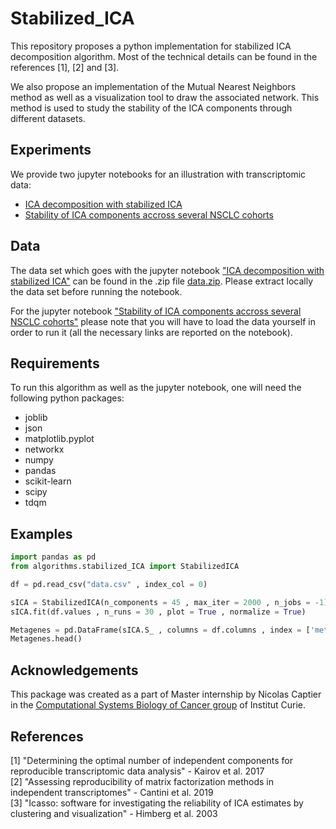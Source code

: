 # Stabilized_ICA

This repository proposes a python implementation for stabilized ICA decomposition algorithm. Most of the technical details can be found in the references [1], [2] and [3].    
   
We also propose an implementation of the Mutual Nearest Neighbors method as well as a visualization tool to draw the associated network. This method is used to study the stability of the ICA components through different datasets.

## Experiments

We provide two jupyter notebooks for an illustration with transcriptomic data:
* [ICA decomposition with stabilized ICA](transcriptomic_ICA.ipynb)
* [Stability of ICA components accross several NSCLC cohorts](stability_study.ipynb)

## Data

The data set which goes with the jupyter notebook ["ICA decomposition with stabilized ICA"](transcriptomic_ICA.ipynb) can be found in the .zip file [data.zip](data.zip). Please extract locally the data set before running the notebook.   

For the jupyter notebook ["Stability of ICA components accross several NSCLC cohorts"](stability_study.ipynb) please note that you will have to load the data yourself in order to run it (all the necessary links are reported on the notebook).

## Requirements

To run this algorithm as well as the jupyter notebook, one will need the following python packages:
* joblib
* json
* matplotlib.pyplot
* networkx
* numpy
* pandas
* scikit-learn
* scipy
* tdqm 

## Examples 

```python
import pandas as pd
from algorithms.stabilized_ICA import StabilizedICA

df = pd.read_csv("data.csv" , index_col = 0)

sICA = StabilizedICA(n_components = 45 , max_iter = 2000 , n_jobs = -1)
sICA.fit(df.values , n_runs = 30 , plot = True , normalize = True)

Metagenes = pd.DataFrame(sICA.S_ , columns = df.columns , index = ['metagene ' + str(i) for i in range(sICA.S_.shape[0])])
Metagenes.head()
```

## Acknowledgements

This package was created as a part of Master internship by Nicolas Captier in the [Computational Systems Biology of Cancer group](http://sysbio.curie.fr) of Institut Curie.

## References

[1] "Determining the optimal number of independent components for reproducible transcriptomic data analysis" - Kairov et al. 2017   
[2] "Assessing reproducibility of matrix factorization methods in independent transcriptomes" - Cantini et al. 2019    
[3] "Icasso: software for investigating the reliability of ICA estimates by clustering and visualization" - Himberg et al. 2003
